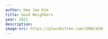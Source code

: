 ```yaml
---
author: Hee Jae Kim
title: Good Neighbors
year: 2021
description:
image-src: https://placekitten.com/1000/650
---
```

